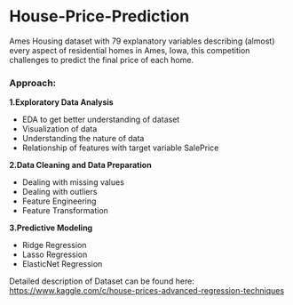 # House-Price-Prediction

Ames Housing dataset with 79 explanatory variables describing (almost) every aspect of residential homes in Ames, Iowa, this competition challenges to predict the final price of each home.

### Approach:

**1.Exploratory Data Analysis**

* EDA to get better understanding of dataset
* Visualization of data
* Understanding the nature of data
* Relationship of features with target variable SalePrice


**2.Data Cleaning and Data Preparation**

* Dealing with missing values
* Dealing with outliers
* Feature Engineering
* Feature Transformation


**3.Predictive Modeling**

* Ridge Regression
* Lasso Regression
* ElasticNet Regression


Detailed description of Dataset can be found here: https://www.kaggle.com/c/house-prices-advanced-regression-techniques
